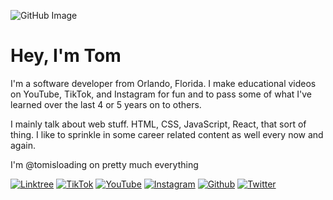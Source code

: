 ![GitHub Image](https://user-images.githubusercontent.com/108590766/188497421-2e4a1592-c054-4a1b-89db-e779601a7449.jpg)

<h1>Hey, I'm Tom</h1>

<p>I'm a software developer from Orlando, Florida. I make educational videos on YouTube, TikTok, and Instagram for fun and to pass some of what I've learned over the last 4 or 5 years on to others.</p>

<p>I mainly talk about web stuff. HTML, CSS, JavaScript, React, that sort of thing. I like to sprinkle in some career related content as well every now and again. </p>

<p>I'm @tomisloading on pretty much everything</p>

<p>
  <a href="https://linktr.ee/tomisloading" target="_blank"><img alt="Linktree" src="https://img.shields.io/badge/linktree-39E09B?style=for-the-badge&logo=linktree&logoColor=white" /></a>
  <a href="https://www.tiktok.com/@tomisloading" target="_blank"><img alt="TikTok" src="https://img.shields.io/badge/TikTok-000000?style=for-the-badge&logo=tiktok&logoColor=white" /></a>
  <a href="https://www.youtube.com/channel/UCQ5JhZ8pS-MXnGBsyyy88MQ" target="_blank"><img alt="YouTube" src="https://img.shields.io/badge/YouTube-FF0000?style=for-the-badge&logo=youtube&logoColor=white" /></a>
  <a href="https://www.instagram.com/tomisloading/" target="_blank"><img alt="Instagram" src="https://img.shields.io/badge/Instagram-E4405F?style=for-the-badge&logo=instagram&logoColor=white" /></a>
  <a href="https://github.com/TomIsLoading" target="_blank"><img alt="Github" src="https://img.shields.io/badge/GitHub-%2312100E.svg?&style=for-the-badge&logo=Github&logoColor=white" /></a>
  <a href="https://twitter.com/TomIsLoading" target="_blank"><img alt="Twitter" src="https://img.shields.io/badge/twitter-%231DA1F2.svg?&style=for-the-badge&logo=twitter&logoColor=white" /></a>
</p>
